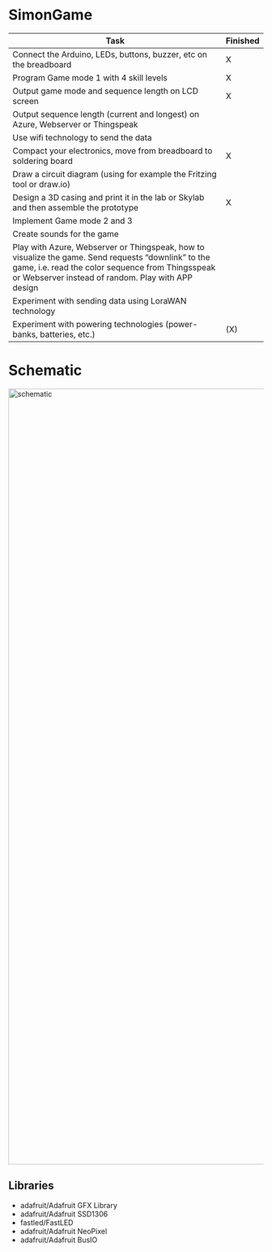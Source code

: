 # SimonGame

| Task | Finished |
|---|---|
| Connect the Arduino, LEDs, buttons, buzzer, etc on the breadboard | X |
| Program Game mode 1 with 4 skill levels | X |
| Output game mode and sequence length on LCD screen | X |
| Output sequence length (current and longest) on Azure, Webserver or Thingspeak |  |
| Use wifi technology to send the data |  |
| Compact your electronics, move from breadboard to soldering board | X |
| Draw a circuit diagram (using for example the Fritzing tool or draw.io) |  |
| Design a 3D casing and print it in the lab or Skylab and then assemble the prototype | X |
| Implement Game mode 2 and 3 |  |
| Create sounds for the game |  |
|  Play with Azure, Webserver or Thingspeak, how to visualize the game. Send requests “downlink” to the game, i.e. read the color sequence from Thingsspeak or Webserver instead of random. Play with APP design |  |
| Experiment with sending data using LoraWAN technology |  |
| Experiment with powering technologies (power-banks, batteries, etc.) | (X)  |

# Schematic
<img width="1530" alt="schematic" src="https://user-images.githubusercontent.com/51487216/196667185-98a41edc-ac0e-40f1-b78c-7a75b3e75166.png">



## Libraries
- adafruit/Adafruit GFX Library
- adafruit/Adafruit SSD1306
- fastled/FastLED
- adafruit/Adafruit NeoPixel
- adafruit/Adafruit BusIO

